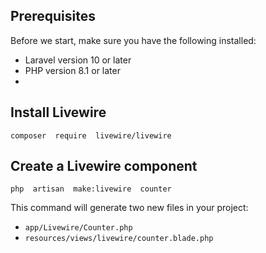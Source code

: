 ## Prerequisites

Before we start, make sure you have the following installed:

-   Laravel version 10 or later
-   PHP version 8.1 or later
- 
## Install Livewire
`composer  require  livewire/livewire`

## Create a Livewire component
`php  artisan  make:livewire  counter`

This command will generate two new files in your project:

-   `app/Livewire/Counter.php`
-   `resources/views/livewire/counter.blade.php`



<!--stackedit_data:
eyJoaXN0b3J5IjpbLTEzMDMzMjIzMDldfQ==
-->